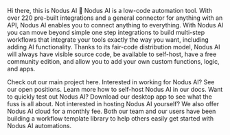 Hi there, this is Nodus AI 👋
Nodus AI is a low-code automation tool. With over 220 pre-built integrations and a general connector for anything with an API, Nodus AI enables you to connect anything to everything. With Nodus AI you can move beyond simple one step integrations to build multi-step workflows that integrate your tools exactly the way you want, including adding AI functionality. Thanks to its fair-code distribution model, Nodus AI will always have visible source code, be available to self-host, have a free community edition, and allow you to add your own custom functions, logic, and apps.

Check out our main project here.
Interested in working for Nodus AI? See our open positions.
Learn more how to self-host Nodus AI in our docs.
Want to quickly test out Nodus AI? Download our desktop app to see what the fuss is all about.
Not interested in hosting Nodus AI yourself? We also offer Nodus AI cloud for a monthly fee.
Both our team and our users have been building a workflow template library to help others easily get started with Nodus AI automations.
